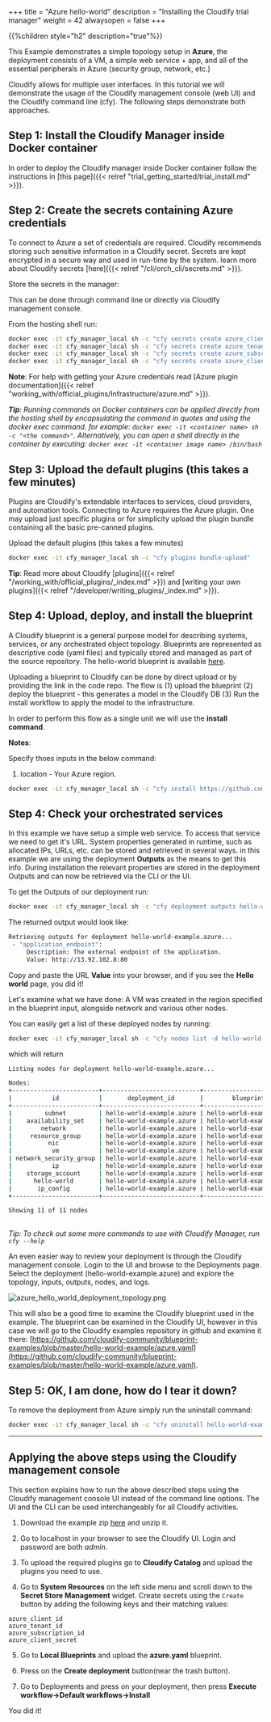+++
title = "Azure hello-world"
description = "Installing the Cloudify trial manager"
weight = 42
alwaysopen = false
+++

{{%children style="h2" description="true"%}}

This Example demonstrates a simple topology setup in **Azure**, the deployment consists of a VM, a simple web service + app, and all of the essential peripherals in Azure (security group, network, etc.)

Cloudify allows for multiple user interfaces. In this tutorial we will demonstrate the usage of the Cloudify management console (web UI) and the Cloudify command line (cfy). The following steps demonstrate both approaches.

## Step 1: Install the Cloudify Manager inside Docker container

In order to deploy the Cloudify manager inside Docker container follow the instructions in [this page]({{< relref "trial_getting_started/trial_install.md" >}}).

## Step 2: Create the secrets containing Azure credentials

To connect to Azure a set of credentials are required. Cloudify recommends storing such sensitive information in a Cloudify secret. Secrets are kept encrypted in a secure way and used in run-time by the system. learn more about Cloudify secrets [here]({{< relref "/cli/orch_cli/secrets.md" >}}).

Store the secrets in the manager:

This can be done through command line or directly via Cloudify management console.

From the hosting shell run:
```bash   
docker exec -it cfy_manager_local sh -c "cfy secrets create azure_client_id --secret-string <client_id>"
docker exec -it cfy_manager_local sh -c "cfy secrets create azure_tenant_id --secret-string <tenant_id>"
docker exec -it cfy_manager_local sh -c "cfy secrets create azure_subscription_id --secret-string <subscription_id>"
docker exec -it cfy_manager_local sh -c "cfy secrets create azure_client_secret --secret-string <client_secret>"

```                                             
**Note**: For help with getting your Azure credentials read [Azure plugin documentation]({{< relref "working_with/official_plugins/Infrastructure/azure.md" >}}).

_**Tip**: Running commands on Docker containers can be applied directly from the hosting shell by encapsulating the command in quotes and using the docker exec command. for example: `docker exec -it <container name> sh -c "<the command>"`.  Alternatively, you can open a shell directly in the container by executing: `docker exec -it <container image name> /bin/bash`_

## Step 3: Upload the default plugins (this takes a few minutes)

Plugins are Cloudify's extendable interfaces to services, cloud providers, and automation tools. Connecting to Azure requires the Azure plugin. One may upload just specific plugins or for simplicity upload the plugin bundle containing all the basic pre-canned plugins.

Upload the default plugins (this takes a few minutes)
```bash
docker exec -it cfy_manager_local sh -c "cfy plugins bundle-upload"
```
**Tip**: Read more about Cloudify [plugins]({{< relref "/working_with/official_plugins/_index.md" >}}) and [writing your own plugins]({{< relref "/developer/writing_plugins/_index.md" >}}). 

## Step 4: Upload, deploy, and install the blueprint

A Cloudify blueprint is a general purpose model for describing systems, services, or any orchestrated object topology. Blueprints are represented as descriptive code (yaml files) and typically stored and managed as part of the source repository. The hello-world blueprint is available [here](https://github.com/cloudify-community/blueprint-examples/blob/master/hello-world-example/azure.yaml).

Uploading a blueprint to Cloudify can be done by direct upload or by providing the link in the code repo.
The flow is (1) upload the blueprint (2) deploy the blueprint - this generates a model in the Cloudify DB (3) Run the install workflow to apply the model to the infrastructure.

In order to perform this flow as a single unit we will use the **install command**. 


**Notes**: 

Specify thoes inputs in the below command:

1. location - Your Azure region.


```bash
docker exec -it cfy_manager_local sh -c "cfy install https://github.com/cloudify-community/blueprint-examples/releases/download/5.0.5-1/hello-world-example.zip -n azure.yaml -i location=<YOUR_REGION> "
```

## Step 4: Check your orchestrated services

In this example we  have setup a simple web service. To access that service we need to get it's URL.
System properties generated in runtime, such as allocated IPs, URLs, etc. can be stored and retrieved in several ways. in this example we are using the deployment **Outputs** as the means to get this info. During installation the relevant properties are stored in the deployment Outputs and can now be retrieved via the CLI or the UI.

To get the Outputs of our deployment run:
```bash
docker exec -it cfy_manager_local sh -c "cfy deployment outputs hello-world-example.azure"
```
The returned output would look like:
``` bash
Retrieving outputs for deployment hello-world-example.azure...
 - "application_endpoint":
     Description: The external endpoint of the application.
     Value: http://13.92.102.8:80

```

Copy and paste the URL **Value** into your browser, and if you see the **Hello world** page, you did it!

Let's examine what we have done:
A VM was created in the region specified in the blueprint input, alongside network and various other nodes.

You can easily get a list of these deployed nodes by running:
```bash
docker exec -it cfy_manager_local sh -c "cfy nodes list -d hello-world-example.azure"
```

which will return

```bash
Listing nodes for deployment hello-world-example.azure...

Nodes:
+------------------------+---------------------------+---------------------------+---------+---------------------------------------------------+------------+----------------+---------------------+-----------------------------+------------+
|           id           |       deployment_id       |        blueprint_id       | host_id |                        type                       | visibility |  tenant_name   | number_of_instances | planned_number_of_instances | created_by |
+------------------------+---------------------------+---------------------------+---------+---------------------------------------------------+------------+----------------+---------------------+-----------------------------+------------+
|         subnet         | hello-world-example.azure | hello-world-example.azure |         |        cloudify.azure.nodes.network.Subnet        |   tenant   | default_tenant |          1          |              1              |   admin    |
|    availability_set    | hello-world-example.azure | hello-world-example.azure |         |    cloudify.azure.nodes.compute.AvailabilitySet   |   tenant   | default_tenant |          1          |              1              |   admin    |
|        network         | hello-world-example.azure | hello-world-example.azure |         |    cloudify.azure.nodes.network.VirtualNetwork    |   tenant   | default_tenant |          1          |              1              |   admin    |
|     resource_group     | hello-world-example.azure | hello-world-example.azure |         |         cloudify.azure.nodes.ResourceGroup        |   tenant   | default_tenant |          1          |              1              |   admin    |
|          nic           | hello-world-example.azure | hello-world-example.azure |         | cloudify.azure.nodes.network.NetworkInterfaceCard |   tenant   | default_tenant |          1          |              1              |   admin    |
|           vm           | hello-world-example.azure | hello-world-example.azure |    vm   |    cloudify.azure.nodes.compute.VirtualMachine    |   tenant   | default_tenant |          1          |              1              |   admin    |
| network_security_group | hello-world-example.azure | hello-world-example.azure |         | cloudify.azure.nodes.network.NetworkSecurityGroup |   tenant   | default_tenant |          1          |              1              |   admin    |
|           ip           | hello-world-example.azure | hello-world-example.azure |         |    cloudify.azure.nodes.network.PublicIPAddress   |   tenant   | default_tenant |          1          |              1              |   admin    |
|    storage_account     | hello-world-example.azure | hello-world-example.azure |         |    cloudify.azure.nodes.storage.StorageAccount    |   tenant   | default_tenant |          1          |              1              |   admin    |
|      hello-world       | hello-world-example.azure | hello-world-example.azure |         |          cloudify.nodes.ansible.Playbook          |   tenant   | default_tenant |          1          |              1              |   admin    |
|       ip_config        | hello-world-example.azure | hello-world-example.azure |         |    cloudify.azure.nodes.network.IPConfiguration   |   tenant   | default_tenant |          1          |              1              |   admin    |
+------------------------+---------------------------+---------------------------+---------+---------------------------------------------------+------------+----------------+---------------------+-----------------------------+------------+

Showing 11 of 11 nodes
                                                                                                                                
```
_Tip: To check out some more commands to use with Cloudify Manager, run `cfy --help`_


An even easier way to review your deployment is through the Cloudify management console. Login to the UI and browse to the Deployments page. Select the deployment (hello-world-example.azure) and explore the topology, inputs, outputs, nodes, and logs.

![azure_hello_world_deployment_topology.png]( /images/trial_getting_started/azure_hello_world_deployment_topology.png )

This will also be a good time to examine the Cloudify blueprint used in the example. The blueprint can be examined in the Cloudify UI, however in this case we will go to the Cloudify examples repository in github and examine it there: [https://github.com/cloudify-community/blueprint-examples/blob/master/hello-world-example/azure.yaml](https://github.com/cloudify-community/blueprint-examples/blob/master/hello-world-example/azure.yaml).


## Step 5: OK, I am done, how do I tear it down?

To remove the deployment from Azure simply run the uninstall command:
```bash
docker exec -it cfy_manager_local sh -c "cfy uninstall hello-world-example.<aws/gcp/azure/openstack>"
```


----


## Applying the above steps using the Cloudify management console
This section explains how to run the above described steps using the Cloudify management console UI instead of the command line options. The UI and the CLI can be used interchangeably for all Cloudify activities.

1. Download the example zip [here](https://github.com/cloudify-community/blueprint-examples/releases/download/5.0.5-1/hello-world-example.zip) and unzip it.

2. Go to localhost in your browser to see the Cloudify UI. Login and password are both _admin_.

3. To upload the required plugins go to **Cloudify Catalog** and upload the plugins you need to use.

4. Go to **System Resources** on the left side menu and scroll down to the **Secret Store Management** widget. Create secrets using the `Create` button by adding the following keys and their matching values:

``` 
azure_client_id
azure_tenant_id
azure_subscription_id
azure_client_secret
```

5. Go to **Local Blueprints** and upload the **azure.yaml** blueprint.

6. Press on the **Create deployment** button(near the trash button).

7. Go to Deployments and press on your deployment, then press **Execute workflow->Default workflows->Install**

You did it!
